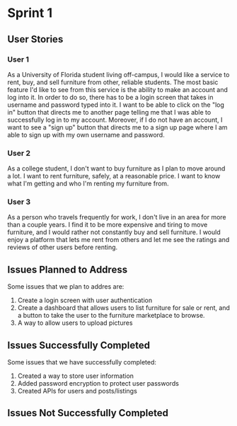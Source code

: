 # Sprint 1

## User Stories

### User 1
As a University of Florida student living off-campus, I would like a service to rent, buy, and sell furniture from other, reliable students. The most basic feature I'd like to see from this service is the ability to make an account and log into it. In order to do so, there has to be a login screen that takes in username and password typed into it. I want to be able to click on the "log in" button that directs me to another page telling me that I was able to successfully log in to my account. Moreover, if I do not have an account, I want to see a "sign up" button that directs me to a sign up page where I am able to sign up with my own username and password.

### User 2
As a college student, I don't want to buy furniture as I plan to move around a lot. I want to rent furniture, safely, at a reasonable price. I want to know what I'm getting and who I'm renting my furniture from. 

### User 3
As a person who travels frequently for work, I don't live in an area for more than a couple years. I find it to be more expensive and tiring to move furniture, and I would rather not constantly buy and sell furniture. I would enjoy a platform that lets me rent from others and let me see the ratings and reviews of other users before renting.

## Issues Planned to Address
Some issues that we plan to addres are:

1. Create a login screen with user authentication
2. Create a dashboard that allows users to list furniture for sale or rent, and a button to take the user to the furniture marketplace to browse.
3. A way to allow users to upload pictures

## Issues Successfully Completed
Some issues that we have successfully completed:

1. Created a way to store user information
2. Added password encryption to protect user passwords
3. Created APIs for users and posts/listings

## Issues Not Successfully Completed

